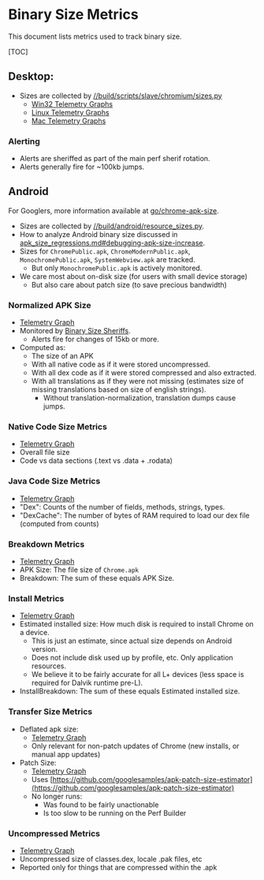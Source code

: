 # Binary Size Metrics

This document lists metrics used to track binary size.

[TOC]

## Desktop:

 * Sizes are collected by
   [//build/scripts/slave/chromium/sizes.py](https://cs.chromium.org/chromium/build/scripts/slave/chromium/sizes.py)
   * [Win32 Telemetry Graphs](https://chromeperf.appspot.com/report?sid=b3dcc318b51f3780924dfd3d82265ca901ac690cb61af91919997dda9821547c)
   * [Linux Telemetry Graphs](https://chromeperf.appspot.com/report?sid=bd18d34b6d29f26877e7075cb5c34c56c011d99803e9120d61610d7eaef38e9c)
   * [Mac Telemetry Graphs](https://chromeperf.appspot.com/report?sid=2cb6e0a9941e63418e7b83f91583282fa9fbaaafc2d19b3fa1179b28e7d3f7eb)

### Alerting

 * Alerts are sheriffed as part of the main perf sherif rotation.
 * Alerts generally fire for ~100kb jumps.

## Android

For Googlers, more information available at [go/chrome-apk-size](https://goto.google.com/chrome-apk-size).

 * Sizes are collected by
   [//build/android/resource_sizes.py](https://cs.chromium.org/chromium/src/build/android/resource_sizes.py).
 * How to analyze Android binary size discussed in [apk_size_regressions.md#debugging-apk-size-increase](../apk_size_regressions.md#debugging-apk-size-increase).
 * Sizes for `ChromePublic.apk`, `ChromeModernPublic.apk`, `MonochromePublic.apk`, `SystemWebview.apk` are tracked.
   * But only `MonochromePublic.apk` is actively monitored.
 * We care most about on-disk size (for users with small device storage)
   * But also care about patch size (to save precious bandwidth)

### Normalized APK Size

 * [Telemetry Graph](https://chromeperf.appspot.com/report?sid=d8f7a27ce61034755ba926dfff9beff7dfbee6f8a596da7f4bb80e3bdd721ad4)
 * Monitored by [Binary Size Sheriffs](../apk_size_regressions.md).
   * Alerts fire for changes of 15kb or more.
 * Computed as:
   * The size of an APK
   * With all native code as if it were stored uncompressed.
   * With all dex code as if it were stored compressed and also extracted.
   * With all translations as if they were not missing (estimates size of missing translations based on size of english strings).
     * Without translation-normalization, translation dumps cause jumps.

### Native Code Size Metrics

 * [Telemetry Graph](https://chromeperf.appspot.com/report?sid=3b4a5766fd4cee11679defe471618fff2fb23bd2f46b901b573c10092f8e03cf)
 * Overall file size
 * Code vs data sections (.text vs .data + .rodata)

### Java Code Size Metrics

 * [Telemetry Graph](https://chromeperf.appspot.com/report?sid=f2c3a97900277af09ec6e6b983a4b0299e70a14411178a0d3a5c76a51c29104c)
 * "Dex": Counts of the number of fields, methods, strings, types.
 * "DexCache": The number of bytes of RAM required to load our dex file (computed from counts)

### Breakdown Metrics

 * [Telemetry Graph](https://chromeperf.appspot.com/report?sid=eeff03cb0872424f121c3adb897e2815eaa891a1261e270e87c052aee770e1f5)
 * APK Size: The file size of `Chrome.apk`
 * Breakdown: The sum of these equals APK Size.

### Install Metrics

 * [Telemetry Graph](https://chromeperf.appspot.com/report?sid=baaba126e7098409c7848647a8cb7c8b101033e3ffdf3420f9d7261cda56a048)
 * Estimated installed size: How much disk is required to install Chrome on a device.
   * This is just an estimate, since actual size depends on Android version.
   * Does not include disk used up by profile, etc. Only application resources.
   * We believe it to be fairly accurate for all L+ devices (less space is required for Dalvik runtime pre-L).
 * InstallBreakdown: The sum of these equals Estimated installed size.

### Transfer Size Metrics

 * Deflated apk size:
   * [Telemetry Graph](https://chromeperf.appspot.com/report?sid=f77578280ea9636212c6823b4aa59eb94f785e8de882a25621b59014e36fcf8a)
   * Only relevant for non-patch updates of Chrome (new installs, or manual app updates)
 * Patch Size:
   * [Telemetry Graph](https://chromeperf.appspot.com/report?sid=414b082ff6c4d1841a33dc6b2315e1bfa159f75f85ef93fadf5e4cc46d7ad7da)
   * Uses [https://github.com/googlesamples/apk-patch-size-estimator](https://github.com/googlesamples/apk-patch-size-estimator)
   * No longer runs:
     * Was found to be fairly unactionable
     * Is too slow to be running on the Perf Builder

### Uncompressed Metrics

 * [Telemetry Graph](https://chromeperf.appspot.com/report?sid=b91f74582d1069c5491956b6c55fc3071e6645ecdec04de8443633a42acaf0ed)
 * Uncompressed size of classes.dex, locale .pak files, etc
 * Reported only for things that are compressed within the .apk
